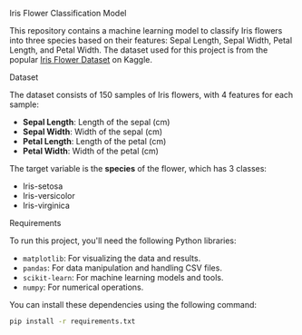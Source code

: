 Iris Flower Classification Model

This repository contains a machine learning model to classify Iris flowers into three species based on their features: Sepal Length, Sepal Width, Petal Length, and Petal Width. The dataset used for this project is from the popular [Iris Flower Dataset](https://www.kaggle.com/code/drisrarahmad/iris-flower-dataset/input) on Kaggle.

Dataset

The dataset consists of 150 samples of Iris flowers, with 4 features for each sample:

- **Sepal Length**: Length of the sepal (cm)
- **Sepal Width**: Width of the sepal (cm)
- **Petal Length**: Length of the petal (cm)
- **Petal Width**: Width of the petal (cm)

The target variable is the **species** of the flower, which has 3 classes:
- Iris-setosa
- Iris-versicolor
- Iris-virginica

Requirements

To run this project, you'll need the following Python libraries:

- `matplotlib`: For visualizing the data and results.
- `pandas`: For data manipulation and handling CSV files.
- `scikit-learn`: For machine learning models and tools.
- `numpy`: For numerical operations.

You can install these dependencies using the following command:

```bash
pip install -r requirements.txt
